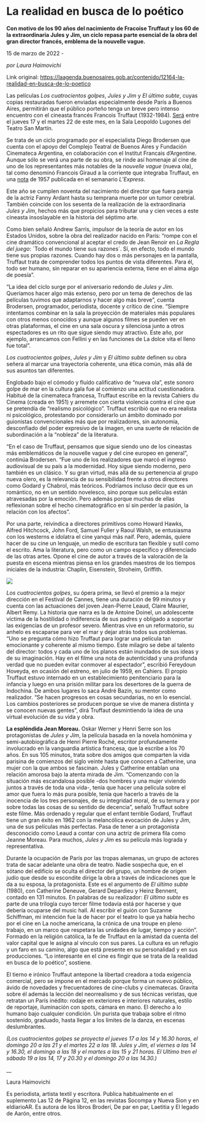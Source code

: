 # La realidad en busca de lo poético

**Con motivo de los 90 años del nacimiento de Fracoise Truffaut y los 60 de la extraordinaria Jules y Jim, un ciclo repasa parte esencial de la obra del gran director francés, emblema de la nouvelle vague.**

15 de marzo de 2022 - 

_por Laura Haimovichi_

Link original: https://laagenda.buenosaires.gob.ar/contenido/12164-la-realidad-en-busca-de-lo-poetico



Las películas *Los cuatrocientos golpes*, *Jules y Jim* y *El último subte*, cuyas copias restauradas fueron enviadas especialmente desde París a Buenos Aires, permitirán que el público porteño tenga un breve pero intenso encuentro con el cineasta francés Francois Truffaut (1932-1984). [Será](https://www.otroscines.com/nota?idnota=17725) entre el jueves 17 y el martes 22 de este mes, en la Sala Leopoldo Lugones del Teatro San Martín.




Se trata de un ciclo programado por el especialista Diego Brodersen que cuenta con el apoyo del Complejo Teatral de Buenos Aires y Fundación Cinemateca Argentina, en colaboración con el Institut Francais d’Argentine. Aunque sólo se verá una parte de su obra, se rinde así homenaje al cine de uno de los representantes más notables de la *nouvelle vague* (nueva ola), tal como denominó Francois Giraud a la corriente que integraba Truffaut, en una [nota](https://www.lexpress.fr/informations/la-nouvelle-nouvelle-vague_633948.html) de 1957 publicada en el semanario *L’Express*.




Este año se cumplen noventa del nacimiento del director que fuera pareja de la actriz Fanny Ardant hasta su temprana muerte por un tumor cerebral. También coincide con los sesenta de la realización de la extraordinaria *Jules y Jim*, hechos más que propicios para tributar una y cien veces a este cineasta insoslayable en la historia del séptimo arte.




Como bien señaló Andrew Sarris, impulsor de la teoría de autor en los Estados Unidos, sobre la obra del realizador nacido en París: “rompe con el cine dramático convencional al aceptar el credo de Jean Renoir en *La Regla del juego*: ´Todo el mundo tiene sus razones´. Sí, en efecto, todo el mundo tiene sus propias razones. Cuando hay dos o más personajes en la pantalla, Truffaut trata de comprender todos los puntos de vista diferentes. Para él, todo ser humano, sin reparar en su apariencia externa, tiene en el alma algo de poesía”.




“La idea del ciclo surge por el aniversario redondo de *Jules y Jim*. Queríamos hacer algo más extenso, pero por un tema de derechos de las películas tuvimos que adaptarnos y hacer algo más breve”, cuenta Brodersen, programador, periodista, docente y crítico de cine. “Siempre intentamos combinar en la sala la proyección de materiales más populares con otros menos conocidos y aunque algunos filmes se pueden ver en otras plataformas, el cine en una sala oscura y silenciosa junto a otros espectadores es un rito que sigue siendo muy atractivo. Este año, por ejemplo, arrancamos con Fellini y en las funciones de La dolce vita el lleno fue total”.




*Los cuatrocientos golpes*, *Jules y Jim* y *El último subte* definen su obra señera al marcar una trayectoria coherente, una ética común, más allá de sus asuntos tan diferentes.




Englobado bajo el cómodo y fluído calificativo de “nueva ola”, este sonoro golpe de mar en la cultura gala fue al comienzo una actitud cuestionadora. Habitué de la cinemateca francesa, Truffaut escribe en la revista Cahiers du Cinema (creada en 1951) y arremete con cierta violencia contra el cine que se pretendía de “realismo psicológico”. Truffaut escribió que no era realista ni psicológico, protestando por considerarlo un ámbito dominado por guionistas convencionales más que por realizadores, sin autonomía, desconfiado del poder expresivo de la imagen, en una suerte de relación de subordinación a la “nobleza” de la literatura.




“En el caso de Truffaut, pensamos que sigue siendo uno de los cineastas más emblemáticos de la nouvelle vague y del cine europeo en general”, continúa Brodersen. “Fue uno de los realizadores que marcó el ingreso audiovisual de su país a la modernidad. Hoy sigue siendo moderno, pero también es un clásico. Y su gran virtud, más allá de su pertenencia al grupo nueva olero, es la relevancia de su sensibilidad frente a otros directores como Godard y Chabrol, más teóricos. Podríamos incluso decir que es un romántico, no en un sentido novelesco, sino porque sus películas están atravesadas por la emoción. Pero además porque muchas de ellas reflexionan sobre el hecho cinematográfico en sí sin perder la pasión, la relación con los afectos”.




Por una parte, reivindica a directores primitivos como Howard Hawks, Alfred Hitchcock, John Ford, Samuel Fuller y Raoul Walsh, se entusiasma con los westerns e idolatra el cine yanqui más naif. Pero, además, quiere hacer de su cine un lenguaje, un medio de escritura tan flexible y sutil como el escrito. Ama la literatura, pero como un campo específico y diferenciado de las otras artes. Opone el cine de autor a través de la valoración de la puesta en escena mientras piensa en los grandes maestros de los tiempos iniciales de la industria: Chaplin, Eisenstein, Stroheim, Griffith.




[![](https://img.youtube.com/vi/TjpqxEIOxMo/0.jpg)](https://www.youtube.com/watch?v=TjpqxEIOxMo)




*Los cuatrocientos golpes*, su ópera prima, se llevó el premio a la mejor dirección en el Festival de Cannes, tiene una duración de 99 minutos y cuenta con las actuaciones del joven Jean-Pierre Leaud, Claire Maurier, Albert Remy. La historia que narra es la de Antoine Doinel, un adolescente víctima de la hostilidad o indiferencia de sus padres y obligado a soportar las exigencias de un profesor severo. Mientras vive en un reformatorio, su anhelo es escaparse para ver el mar y dejar atrás todos sus problemas. “Uno se pregunta cómo hizo Truffaut para lograr una película tan emocionante y coherente al mismo tiempo. Este milagro se debe al talento del director: todos y cada uno de los planos están inundados de sus ideas y de su imaginación. Hay en el filme una nota de autenticidad y una profunda verdad que no pueden evitar conmover al espectador”, escribió Fereydoun Hoveyda, en ocasión del estreno, en julio de 1959, en Cahiers. El propio Truffaut estuvo internado en un establecimiento penitenciario para la infancia y luego en una prisión militar para los desertores de la guerra de Indochina. De ambos lugares lo saca André Bazin, su mentor como realizador. “Se hacen progresos en cosas secundarias, no en lo esencial. Los cambios posteriores se producen porque se vive de manera distinta y se conocen nuevas gentes”, dirá Truffaut desmintiendo la idea de una virtual evolución de su vida y obra.




**La espléndida Jean Moreau.** Oskar Werner y Henri Serre son los protagonistas de *Jules y Jim*, la película basada en la novela homónima y semi-autobiográfica de Henri Pierre Roché, escritor profundamente involucrado en la vanguardia artística francesa, que la escribe a los 70 años. En sus 105 minutos, trata sobre dos amigos que comparten la vida parisina de comienzos del siglo veinte hasta que conocen a Catherine, una mujer con la que ambos se fascinan. Jules y Catherine entablan una relación amorosa bajo la atenta mirada de Jim. “Comenzando con la situación más escandalosa posible -dos hombres y una mujer viviendo juntos a través de toda una vida-, tenía que hacer una película sobre el amor que fuera lo más pura posible, tenía que hacerlo a través de la inocencia de los tres personajes, de su integridad moral, de su ternura y por sobre todas las cosas de su sentido de decencia”, señaló Truffaut sobre este filme. Más ordenado y regular que el enfant terrible Godard, Truffaut tiene un gran éxito en 1962 con la melancólica evocación de Jules y Jim, una de sus películas más perfectas. Pasa de tener a un protagonista desconocido como Leaud a contar con una actriz de primera fila como Jeanne Moreau. Para muchos, *Jules y Jim* es su película más lograda y representativa.




Durante la ocupación de París por las tropas alemanas, un grupo de actores trata de sacar adelante una obra de teatro. Nadie sospecha que, en el sótano del edificio se oculta el director del grupo, un hombre de origen judío que desde su escondite dirige la obra a través de indicaciones que le da a su esposa, la protagonista. Este es el argumento de *El último subte* (1980), con Catherine Deneuve, Gerard Depardieu y Heinz Bennent, contado en 131 minutos. En palabras de su realizador: *El último subte* es parte de una trilogía cuyo tercer filme todavía está por hacerse y que debería ocuparse del music hall. Al escribir el guión con Suzanne Schiffman, mi intención fue la de hacer por el teatro lo que ya había hecho por el cine en La noche americana, la crónica de una troupe en pleno trabajo, en un marco que respetara las unidades de lugar, tiempo y acción”. Formado en la religión católica, la fe de Truffaut en la amistad da cuenta del valor capital que le asigna al vínculo con sus pares. La cultura es un refugio y un faro en su camino, algo que está presente en su personalidad y en sus producciones. “Lo interesante en el cine es fingir que se trata de la realidad en busca de lo poético”, sostiene.




El tierno e irónico Truffaut antepone la libertad creadora a toda exigencia comercial, pero se impone en el mercado porque forma un nuevo público, ávido de novedades y frecuentadores de cine-clubs y cinematecas. Gravita sobre él además la lección del neorrealismo y de sus técnicas veristas, que retratan un París inédito: rodaje en exteriores e interiores naturales, estilo de reportaje, iluminación con spots, cámara en mano. El derecho a lo humano bajo cualquier condición. Un purista que trabaja sobre el ritmo sostenido, graduado, hasta llegar a los límites de la danza, en escenas deslumbrantes.




*(Los cuatrocientos golpes se proyecta el jueves 17 a las 14 y 16.30 horas, el domingo 20 a las 21 y el martes 22 a las 18. Jules y Jim, el viernes a las 14 y 16.30, el domingo a las 18 y el martes a las 15 y 21 horas. El Ultimo tren el sábado 19 a las 14, 17 y 20.30 y el domingo 20 a las 14.30.)*




\_\_




Laura Haimovichi




Es periodista, artista textil y escritora. Publica habitualmente en el suplemento Las 12 de Página 12, en las revistas Socompa y Nueva Sion y en eldiarioAR. Es autora de los libros Broderí, De par en par, Laetitia y El legado de Aarón, entre otros.



